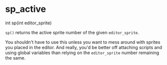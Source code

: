 # sp_active

<Prototype>int sp(int editor_sprite)</Prototype>

`sp()` returns the active sprite number of the given `editor_sprite`.

You shouldn't have to use this unless you want to mess around with sprites you placed in the editor. And really, you'd be better off attaching scripts and using global variables than relying on the `editor_sprite` number remaining the same.
